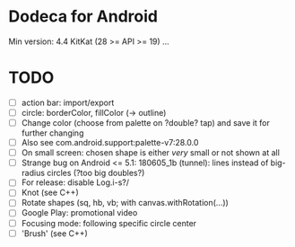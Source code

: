 # Dodeca for Android
Min version: 4.4 KitKat (28 >= API >= 19)
...
# TODO
- [ ] action bar: import/export
- [ ] circle: borderColor, fillColor (-> outline)
- [ ] Change color (choose from palette on ?double? tap) and save it for further changing
- [ ] Also see com.android.support:palette-v7:28.0.0
- [ ] On small screen: chosen shape is either *very* small or not shown at all
- [ ] Strange bug on Android <= 5.1: 180605_1b (tunnel): lines instead of big-radius circles (?too big doubles?)
- [ ] For release: disable Log.i-s?/
- [ ] Knot (see C++)
- [ ] Rotate shapes (sq, hb, vb; with canvas.withRotation(...))
- [ ] Google Play: promotional video
- [ ] Focusing mode: following specific circle center
- [ ] 'Brush' (see C++)
